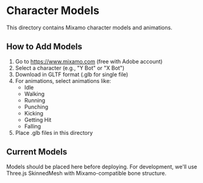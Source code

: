 # Character Models

This directory contains Mixamo character models and animations.

## How to Add Models

1. Go to https://www.mixamo.com (free with Adobe account)
2. Select a character (e.g., "Y Bot" or "X Bot")
3. Download in GLTF format (.glb for single file)
4. For animations, select animations like:
   - Idle
   - Walking
   - Running
   - Punching
   - Kicking
   - Getting Hit
   - Falling
5. Place .glb files in this directory

## Current Models

Models should be placed here before deploying.
For development, we'll use Three.js SkinnedMesh with Mixamo-compatible bone structure.
